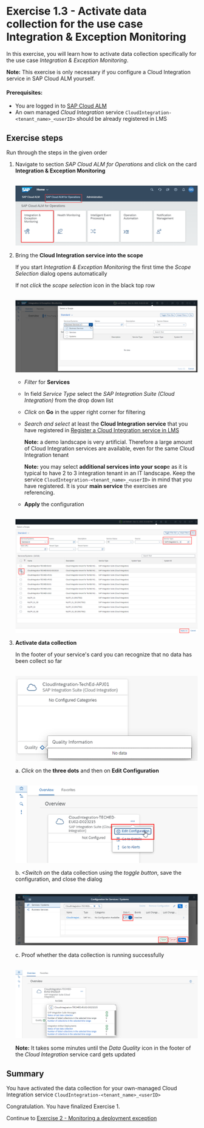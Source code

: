 # Exercise 1.3 - Activate data collection for the use case Integration & Exception Monitoring 

In this exercise, you will learn how to activate data collection specifically for the use case *Integration & Exception Monitoring*.

**Note:** This exercise is only necessary if you configure a Cloud Integration service in SAP Cloud ALM yourself.

#### Prerequisites:
- You are logged in to [SAP Cloud ALM](https://teched22-cloudalm-003.eu10.alm.cloud.sap/launchpad#Shell-home)
- An own managed *Cloud Integration* service `CloudIntegration-<tenant_name>_<userID>` should be already registered in LMS

## Exercise steps

Run through the steps in the given order

1. Navigate to section *SAP Cloud ALM for Operations* and click on the card **Integration & Exception Monitoring** 
      
    <br>![](/exercises/ex1/images/CALMLandingIntExMon.png)
  
2. Bring the **Cloud Integration service into the scope**

   If you start *Integration & Exception Monitoring* the first time the *Scope Selection* dialog opens automatically
   
   If not *click* the *scope selection* icon in the black top row
   
    <br>![](/exercises/ex1/images/InitialScopeSelection.png)
   
    - *Filter* for **Services**
    - In field *Service Type* select the *SAP Integration Suite (Cloud Integration)* from the drop down list
    - *Click* on **Go** in the upper right corner for filtering
    - *Search and select* at least the **Cloud Integration service** that you have registered in [Register a Cloud Integration service in LMS](/exercises/ex1/ex11)
    
        **Note:** a demo landscape is very artificial. Therefore a large amount of Cloud Integration services are available, even for the same Cloud Integration tenant
        
        **Note:** you may select **additional services into your scop**e as it is typical to have 2 to 3 integration tenant in an IT landscape. Keep the service `CloudIntegration-<tenant_name>_<userID>` in mind that you have registered. It is your **main service** the exercises are referencing.
        
    - **Apply** the configuration
      
     <br>![](/exercises/ex1/images/ScopeSelectionRegisteredService.png)
      
3. **Activate data collection**

    In the footer of your service's card you can recognize that no data has been collect so far
    
   <br>![](/exercises/ex1/images/IMOverviewNoData.png)

    a. *Click* on the **three dots** and then on **Edit Configuration**
    
    <br>![](/exercises/ex1/images/IMOverviewEditConfiguration.png)
    
    b. *<*Switch on** the data collection using the *toggle button*, save the configuration, and close the dialog
    
    <br>![](/exercises/ex1/images/IMConfigDataCollection.png)
	
    c. Proof whether the data collection is running successfully
    
    <br>![](/exercises/ex1/images/IMOverviewDataCollectionActivated.png)

    **Note:** It takes some minutes until the *Data Quality* icon in the footer of the *Cloud Integration* service card gets updated
    
## Summary

You have activated the data collection for your own-managed Cloud Integration service `CloudIntegration-<tenant_name>_<userID>`

Congratulation. You have finalized Exercise 1. 

Continue to [Exercise 2 - Monitoring a deployment exception](/exercises/ex2/) 

